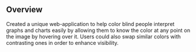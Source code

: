 ## Overview 

Created a unique web-application to help color blind people interpret graphs and charts easily by allowing them to know the color
at any point on the image by hovering over it. Users could also swap similar colors with contrasting ones in order to enhance
visibility.
